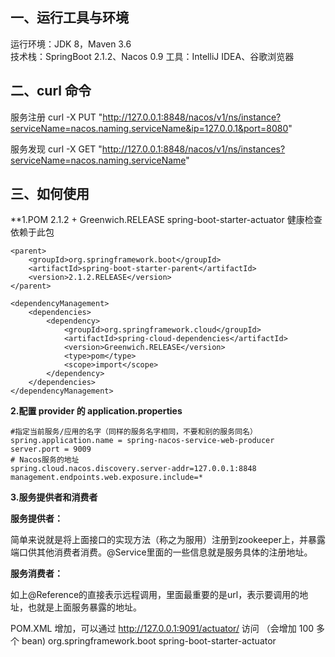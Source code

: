 ﻿## **一、运行工具与环境**

运行环境：JDK 8，Maven 3.6  
技术栈：SpringBoot 2.1.2、Nacos 0.9 
工具：IntelliJ IDEA、谷歌浏览器  

## 二、curl 命令 

服务注册
curl -X PUT "http://127.0.0.1:8848/nacos/v1/ns/instance?serviceName=nacos.naming.serviceName&ip=127.0.0.1&port=8080"

服务发现
curl -X GET "http://127.0.0.1:8848/nacos/v1/ns/instances?serviceName=nacos.naming.serviceName"


## **三、如何使用**

**1.POM 
    2.1.2  + Greenwich.RELEASE 
    spring-boot-starter-actuator   健康检查依赖于此包 
    
    <parent>
        <groupId>org.springframework.boot</groupId>
        <artifactId>spring-boot-starter-parent</artifactId>
        <version>2.1.2.RELEASE</version>
    </parent>
    
    <dependencyManagement>
        <dependencies>
            <dependency>
                <groupId>org.springframework.cloud</groupId>
                <artifactId>spring-cloud-dependencies</artifactId>
                <version>Greenwich.RELEASE</version>
                <type>pom</type>
                <scope>import</scope>
            </dependency>
        </dependencies>
    </dependencyManagement> 
 
**2.配置 provider 的 application.properties**

```
#指定当前服务/应用的名字（同样的服务名字相同，不要和别的服务同名）
spring.application.name = spring-nacos-service-web-producer
server.port = 9009
# Nacos服务的地址
spring.cloud.nacos.discovery.server-addr=127.0.0.1:8848
management.endpoints.web.exposure.include=*
```

**3.服务提供者和消费者**


**服务提供者：**

简单来说就是将上面接口的实现方法（称之为服用）注册到zookeeper上，并暴露端口供其他消费者消费。@Service里面的一些信息就是服务具体的注册地址。

**服务消费者：**

如上@Reference的直接表示远程调用，里面最重要的是url，表示要调用的地址，也就是上面服务暴露的地址。

POM.XML 增加，可以通过 http://127.0.0.1:9091/actuator/ 访问 （会增加 100 多个 bean) 
        <dependency>
            <groupId>org.springframework.boot</groupId>
            <artifactId>spring-boot-starter-actuator</artifactId>
        </dependency>

 
 